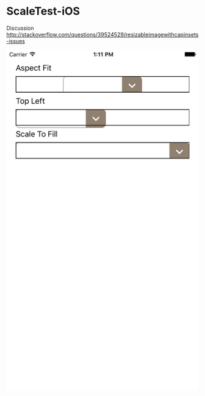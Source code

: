 # ScaleTest-iOS

Discussion http://stackoverflow.com/questions/39524529/resizableimagewithcapinsets-issues

![screen](ScaleTest/img/screenshot.png)
